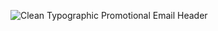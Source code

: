 ![Clean Typographic Promotional Email Header](https://user-images.githubusercontent.com/98165666/155890232-54e88944-a838-401c-96ee-4985a1288145.gif)


<!--

-->
